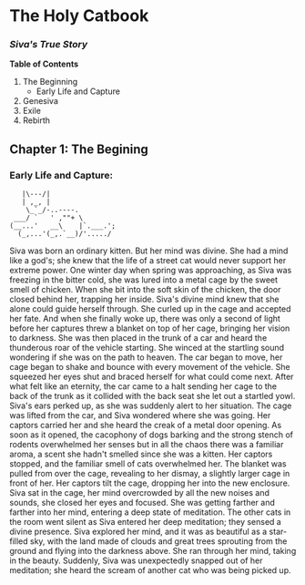 # The Holy Catbook

### _Siva's True Story_

**Table of Contents**

1. The Beginning
   - Early Life and Capture
2. Genesiva
3. Exile
4. Rebirth

## Chapter 1: The Begining

### Early Life and Capture:

```plaintext
   |\---/|
   | ,_, |
    \_`_/-..----.
 ___/ `   ' ,""+ \    
(__...'   __\    |`.___.';
  (_,...'(_,.`__)/'...../
```

Siva was born an ordinary kitten. But her mind was divine. She had a mind like a god's; she knew that the life of a street cat would never support her extreme power. One winter day when spring was approaching, as Siva was freezing in the bitter cold, she was lured into a metal cage by the sweet smell of chicken. When she bit into the soft skin of the chicken, the door closed behind her, trapping her inside. Siva's divine mind knew that she alone could guide herself through. She curled up in the cage and accepted her fate. And when she finally woke up, there was only a second of light before her captures threw a blanket on top of her cage, bringing her vision to darkness. She was then placed in the trunk of a car and heard the thunderous roar of the vehicle starting. She winced at the startling sound wondering if she was on the path to heaven. The car began to move, her cage began to shake and bounce with every movement of the vehicle. She squeezed her eyes shut and braced herself for what could come next. After what felt like an eternity, the car came to a halt sending her cage to the back of the trunk as it collided with the back seat she let out a startled yowl. Siva's ears perked up, as she was suddenly alert to her situation. The cage was lifted from the car, and Siva wondered where she was going. Her captors carried her and she heard the creak of a metal door opening. As soon as it opened, the cacophony of dogs barking and the strong stench of rodents overwhelmed her senses but in all the chaos there was a familiar aroma, a scent she hadn't smelled since she was a kitten. Her captors stopped, and the familiar smell of cats overwhelmed her. The blanket was pulled from over the cage, revealing to her dismay, a slightly larger cage in front of her. Her captors tilt the cage, dropping her into the new enclosure. Siva sat in the cage, her mind overcrowded by all the new noises and sounds, she closed her eyes and focused. She was getting farther and farther into her mind, entering a deep state of meditation. The other cats in the room went silent as Siva entered her deep meditation; they sensed a divine presence. Siva explored her mind, and it was as beautiful as a star-filled sky, with the land made of clouds and great trees sprouting from the ground and flying into the darkness above. She ran through her mind, taking in the beauty. Suddenly, Siva was unexpectedly snapped out of her meditation; she heard the scream of another cat who was being picked up. 